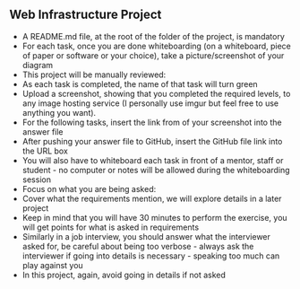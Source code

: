 ## Web Infrastructure Project

 - A README.md file, at the root of the folder of the project, is mandatory
 - For each task, once you are done whiteboarding (on a whiteboard, piece of paper or software or your choice), take a picture/screenshot of your diagram
 - This project will be manually reviewed:
 - As each task is completed, the name of that task will turn green
 - Upload a screenshot, showing that you completed the required levels, to any image hosting service (I personally use imgur but feel free to use anything you want).
 - For the following tasks, insert the link from of your screenshot into the answer file
 - After pushing your answer file to GitHub, insert the GitHub file link into the URL box
 - You will also have to whiteboard each task in front of a mentor, staff or student - no computer or notes will be allowed during the whiteboarding session
 - Focus on what you are being asked:
 - Cover what the requirements mention, we will explore details in a later project
 - Keep in mind that you will have 30 minutes to perform the exercise, you will get points for what is asked in requirements
 - Similarly in a job interview, you should answer what the interviewer asked for, be careful about being too verbose - always ask the interviewer if going into details is necessary - speaking too much can play against you
 - In this project, again, avoid going in details if not asked